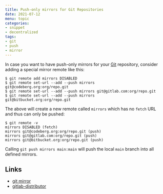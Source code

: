 ```yaml
---
title: Push-only mirrors for Git Repositories
date: 2021-07-12
menu: topic
categories:
- snippet
- decentralized
tags:
- git
- push
- mirror
---
```


In case you want to have push-only mirrors for your [Git](https://git-scm.com/) repository, consider adding a special mirror remote like this:

```shell script
$ git remote add mirrors DISABLED
$ git remote set-url --add --push mirrors git@codeberg.org:org/repo.git
$ git remote set-url --add --push mirrors git@gitlab.com:org/repo.git
$ git remote set-url --add --push mirrors git@bitbucket.org:org/repo.git
```

The above will create a new remote called `mirrors` which has no `fetch` URL and thus can only be pushed:

```shell script
$ git remote -v
mirrors DISABLED (fetch)
mirrors git@codeberg.org:org/repo.git (push)
mirrors git@gitlab.com:org/repo.git (push)
mirrors git@bitbucket.org:org/repo.git (push)
```

Calling `git push mirrors main:main` will push the local `main` branch into all defined mirrors.

## Links

- [git mirror](../mirror-git-repositories)
- [gitlab-distributor](../gitlab-the-git-distributor)
